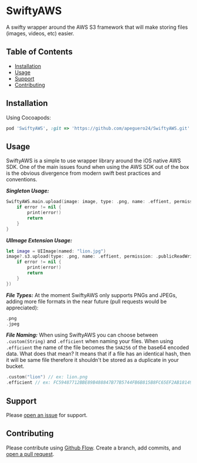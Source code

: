 # SwiftyAWS
A swifty wrapper around the AWS S3 framework that will make storing files (images, videos, etc) easier. 

## Table of Contents

- [Installation](#installation)
- [Usage](#usage)
- [Support](#support)
- [Contributing](#contributing)

## Installation

Using Cocoapods:

```ruby
pod 'SwiftyAWS', :git => 'https://github.com/apeguero24/SwiftyAWS.git'
```

## Usage

SwiftyAWS is a simple to use wrapper library around the iOS native AWS SDK. One of the main issues found when using the AWS SDK out of the box is the obvious divergence from modern swift best practices and conventions. 

***Singleton Usage:***

```swift
SwiftyAWS.main.upload(image: image, type: .png, name: .effient, permission: .publicReadWrite) { (path, error) in
    if error != nil {
        print(error!)
        return
    }
}
```
***UIImage Extension Usage:***

```swift
let image = UIImage(named: "lion.jpg")
image?.s3.upload(type: .png, name: .effient, permission: .publicReadWrite, completionHandler: { (path, error) in
    if error != nil {
        print(error!)
        return
    }
})
```

***File Types:***
At the moment SwiftyAWS only supports PNGs and JPEGs, adding more file formats in the near future (pull requests would be appreciated):
```swift
.png
.jpeg

```

***File Naming:***
When using SwiftyAWS you can choose between `.custom(String)` and `.efficient` when naming your files. When using `.efficient` the name of the file becomes the `SHA256` of the base64 encoded data. What does that mean? It means that if a file has an identical hash, then it will be same file therefore it shouldn't be stored as a duplicate in your bucket. 
```swift 
.custom("lion") // ex: lion.png
.efficient // ex: FC59487712BBE89B488847B77B5744FB6B815B8FC65EF2AB18149958EDB61464.png
```

## Support

Please [open an issue](https://github.com/apeguero24/SwiftyAWS/issues/new) for support.

## Contributing

Please contribute using [Github Flow](https://guides.github.com/introduction/flow/). Create a branch, add commits, and [open a pull request](https://github.com/apeguero24/SwiftyAWS/compare/).
